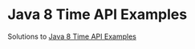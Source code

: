 # Java 8 Time API Examples

Solutions to [Java 8 Time API Examples]

[Java 8 Time API Examples]: http://docs.oracle.com/javase/tutorial/datetime/iso/QandE/questions.html